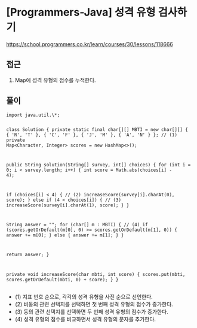 [Programmers-Java] 성격 유형 검사하기
=
<p><a href="https://school.programmers.co.kr/learn/courses/30/lessons/118666">https://school.programmers.co.kr/learn/courses/30/lessons/118666</a></p>
<h2>접근</h2>
<ol>
<li>Map에 성격 유형의 점수를 누적한다.</li>
</ol>
<h2>풀이</h2>
<pre><code class="java">import java.util.\*;

class Solution {
 private static final char[][] MBTI = new char[][] { { 'R', 'T' }, { 'C', 'F' }, { 'J', 'M' }, { 'A', 'N' } }; // (1)
 private Map<Character, Integer> scores = new HashMap<>();

 public String solution(String[] survey, int[] choices) {
 for (int i = 0; i < survey.length; i++) {
 int score = Math.abs(choices[i] - 4);

 if (choices[i] < 4) { // (2)
 increaseScore(survey[i].charAt(0), score);
 } else if (4 < choices[i]) { // (3)
 increaseScore(survey[i].charAt(1), score);
 }
 }

 String answer = "";
 for (char[] m : MBTI) { // (4)
 if (scores.getOrDefault(m[0], 0) >= scores.getOrDefault(m[1], 0)) {
 answer += m[0];
 } else {
 answer += m[1];
 }
 }

 return answer;
 }

 private void increaseScore(char mbti, int score) {
 scores.put(mbti, scores.getOrDefault(mbti, 0) + score);
 }
}</code></pre>
<ul>
<li>(1) 지표 번호 순으로, 각각의 성격 유형을 사전 순으로 선언한다.</li>
<li>(2) 비동의 관련 선택지를 선택하면 첫 번째 성격 유형의 점수가 증가한다.</li>
<li>(3) 동의 관련 선택지를 선택하면 두 번째 성격 유형의 점수가 증가한다.</li>
<li>(4) 성격 유형의 점수를 비교하면서 성격 유형의 문자를 추가한다.</li>
</ul>